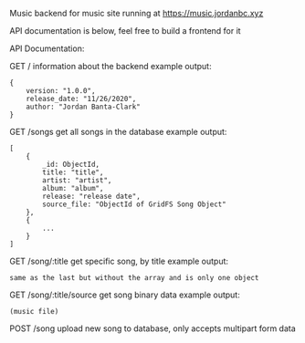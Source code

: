 Music backend for music site running at https://music.jordanbc.xyz

API documentation is below, feel free to build a frontend for it

API Documentation:

GET /        information about the backend
example output: 
```
{
    version: "1.0.0",
    release_date: "11/26/2020",
    author: "Jordan Banta-Clark"
}
```

GET /songs        get all songs in the database
example output:
```
[
    {
        _id: ObjectId,
        title: "title",
        artist: "artist",
        album: "album",
        release: "release date",
        source_file: "ObjectId of GridFS Song Object"
    },
    {
        ...
    }
]
```

GET /song/:title        get specific song, by title
example output: 
```
same as the last but without the array and is only one object
```

GET /song/:title/source       get song binary data
example output:
```
(music file)
```

POST /song        upload new song to database, only accepts multipart form data
